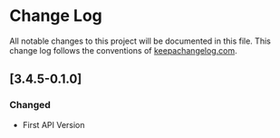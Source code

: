 # Change Log
All notable changes to this project will be documented in this file. This change log follows the conventions of [keepachangelog.com](http://keepachangelog.com/).

## [3.4.5-0.1.0]

### Changed

- First API Version
